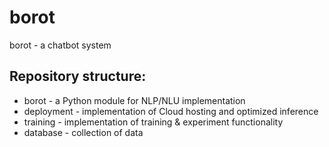 # borot
borot - a chatbot system

## Repository structure:
* borot - a Python module for NLP/NLU implementation
* deployment - implementation of Cloud hosting and optimized inference
* training - implementation of training & experiment functionality
* database - collection of data
